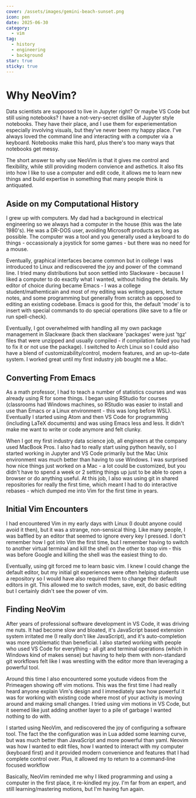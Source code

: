 ```yaml
---
cover: /assets/images/gemini-beach-sunset.png
icon: pen
date: 2025-06-30
category:
  - vim
tag:
  - history
  - engineering
  - background
star: true
sticky: true
---
```


# Why NeoVim?
Data scientists are supposed to live in Jupyter right? Or maybe VS Code but still using notebooks? I have a not-very-secret dislike of Jupyter style notebooks. They have their place, and I use them for experiementation especially involving visuals, but they've never been my happy place. I've always loved the command line and interacting with a computer via a keyboard. Notebooks make this hard, plus there's too many ways that notebooks get messy.

The short answer to why use NeoVim is that it gives me control and flexibility, while still providing modern convience and asthetics. It also fits into how I like to use a computer and edit code, it allows me to learn new things and build expertise in something that many people think is antiquated.

## Aside on my Computational History
I grew up with computers. My dad had a background in electrical engineering so we always had a computer in the house (this was the late 1980's). He was a DR-DOS user, avoiding Microsoft products as long as possible. The computer was a tool and you generally used a keyboard to do things - occassionaly a joystick for some games - but there was no need for a mouse.

Eventually, graphical interfaces became common but in college I was introduced to Linux and rediscovered the joy and power of the command line. I tried many distributions but soon settled into Slackware - because I liked a computer to do exactly what I wanted, without hiding the details. My editor of choice during became Emacs - I was a college student/mathemticain and most of my editing was writing papers, lecture notes, and some programming but generally from scratch as opposed to editing an existing codebase. Emacs is good for this, the default 'mode' is to insert with special commands to do special operations (like save to a file or run spell-check).

Eventually, I got overwhelmed with handling all my own package management in Slackware (back then slackware 'packages' were just 'tgz' files that were unzipped and usually compiled - if compilation failed you had to fix it or not use the package). I switched to Arch Linux so I could also have a blend of customizability/control, modern features, and an up-to-date system. I worked great until my first industry job bought me a Mac.

## Converting From Emacs
As a math professor, I had to teach a number of statistics courses and was already using R for some things. I began using RStudio for courses (classrooms had Windows machines, so RStudio was easier to install and use than Emacs or a Linux environment - this was long before WSL). Eventually I started using Atom and then VS Code for programming (including LaTeX documents) and was using Emacs less and less. It didn't make me want to write or code anymore and felt clunky.

When I got my first industry data science job, all engineers at the company used MacBook Pros. I also had to really start using python heavily, so I started working in Jupyter and VS Code primarily but the Mac Unix environment was much better than having to use Windows. I was surprised how nice things just worked on a Mac - a lot could be customized, but you didn't have to spend a week or 2 setting things up just to be able to open a browser or do anything useful. At this job, I also was using git in shared repositories for really the first time, which meant I had to do interactive rebases - which dumped me into Vim for the first time in years.

## Initial Vim Encounters
I had encountered Vim in my early days with Linux (I doubt anyone could avoid it then), but it was a strange, non-sensical thing. Like many people, I was baffled by an editor that seemed to ignore every key I pressed. I don't remember how I got into Vim the first time, but I remember having to switch to another virtual terminal and kill the shell on the other to stop vim - this was before Google and killing the shell was the easiest thing to do.

Eventually, using git forced me to learn basic vim. I knew I could change the default editor, but my initial git experiences were often helping students use a repository so I would have also required them to change their default editors in git. This allowed me to switch modes, save, exit, do basic editing but I certainly didn't see the power of vim.

## Finding NeoVim
After years of professional software development in VS Code, it was driving me nuts. It had become slow and bloated, it's JavaScript based extension system irritated me (I really don't like JavaScript), and it's auto-completion was more problematic than beneficial. I also started working with people who used VS Code for everything - all git and terminal operations (which in Windows kind of makes sense) but having to help them with non-standard git workflows felt like I was wrestling with the editor more than leveraging a powerful tool.

Around this time I also encountered some youtude videos from the Primeagen showing off vim motions. This was the first time I had really heard anyone explain Vim's design and I immediately saw how powerful it was for working with existing code where most of your activity is moving around and making small changes. I tried using vim motions in VS Code, but it seemed like just adding another layer to a pile of garbage I wanted nothing to do with.

I started using NeoVim, and rediscovered the joy of configuring a software tool. The fact the the configuration was in Lua added some learning curve, but was much better than JavaScript and more powerful than yaml. Neovim was how I wanted to edit files, how I wanted to interact with my computer (keyboard first) and it provided modern convenience and features that I had complete control over. Plus, it allowed my to return to a command-line focused workflow

Basically, NeoVim reminded me why I liked programming and using a computer in the first place, it re-kindled my joy. I'm far from an expert, and still learning/mastering motions, but I'm having fun again.
